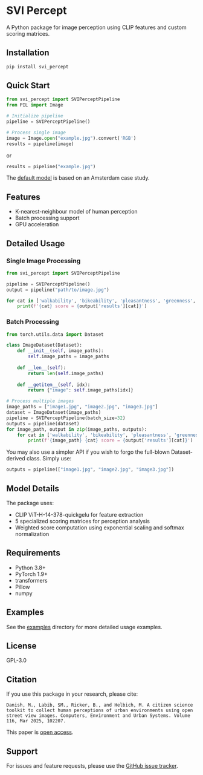 # SVI Percept

A Python package for image perception using CLIP features and custom scoring matrices.

## Installation

```bash
pip install svi_percept
```

## Quick Start

```python
from svi_percept import SVIPerceptPipeline
from PIL import Image

# Initialize pipeline
pipeline = SVIPerceptPipeline()

# Process single image
image = Image.open("example.jpg").convert('RGB')
results = pipeline(image)
```

or
```python
results = pipeline("example.jpg")
```

The [default model](https://huggingface.co/Spatial-Data-Science-and-GEO-AI-Lab/svi_percept) is based on an Amsterdam case study.

## Features

- K-nearest-neighbour model of human perception
- Batch processing support
- GPU acceleration

## Detailed Usage

### Single Image Processing
```python
from svi_percept import SVIPerceptPipeline

pipeline = SVIPerceptPipeline()
output = pipeline("path/to/image.jpg")

for cat in ['walkability', 'bikeability', 'pleasantness', 'greenness', 'safety']:
    print(f'{cat} score = {output['results'][cat]}')

```

### Batch Processing
```python
from torch.utils.data import Dataset

class ImageDataset(Dataset):
    def __init__(self, image_paths):
        self.image_paths = image_paths
    
    def __len__(self):
        return len(self.image_paths)
    
    def __getitem__(self, idx):
        return {"image": self.image_paths[idx]}

# Process multiple images
image_paths = ["image1.jpg", "image2.jpg", "image3.jpg"]
dataset = ImageDataset(image_paths)
pipeline = SVIPerceptPipeline(batch_size=32)
outputs = pipeline(dataset)
for image_path, output in zip(image_paths, outputs):
    for cat in ['walkability', 'bikeability', 'pleasantness', 'greenness', 'safety']:
        print(f'{image_path} {cat} score = {output['results'][cat]}')
```

You may also use a simpler API if you wish to forgo the full-blown Dataset-derived class. Simply use:

```python
outputs = pipeline(["image1.jpg", "image2.jpg", "image3.jpg"])
```

## Model Details

The package uses:
- CLIP ViT-H-14-378-quickgelu for feature extraction
- 5 specialized scoring matrices for perception analysis
- Weighted score computation using exponential scaling and softmax normalization

## Requirements

- Python 3.8+
- PyTorch 1.9+
- transformers
- Pillow
- numpy

## Examples

See the [examples](examples/) directory for more detailed usage examples.

## License

GPL-3.0

## Citation

If you use this package in your research, please cite:
```
Danish, M., Labib, SM., Ricker, B., and Helbich, M. A citizen science toolkit to collect human perceptions of urban environments using open street view images. Computers, Environment and Urban Systems. Volume 116, Mar 2025, 102207.
```

This paper is [open access](https://www.sciencedirect.com/science/article/pii/S0198971524001364).

## Support

For issues and feature requests, please use the [GitHub issue tracker](https://github.com/username/svi-percept/issues).
